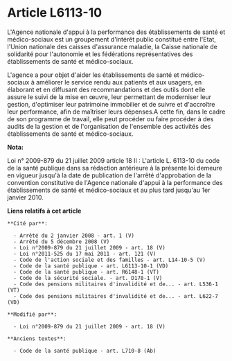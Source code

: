 # Article L6113-10

L'Agence nationale d'appui à la performance des établissements de santé et médico-sociaux est un groupement d'intérêt public
constitué entre l'Etat, l'Union nationale des caisses d'assurance maladie, la Caisse nationale de solidarité pour l'autonomie
et les fédérations représentatives des établissements de santé et médico-sociaux. 

L'agence a pour objet d'aider les établissements de santé et médico-sociaux à améliorer le service rendu aux patients et aux
usagers, en élaborant et en diffusant des recommandations et des outils dont elle assure le suivi de la mise en œuvre, leur
permettant de moderniser leur gestion, d'optimiser leur patrimoine immobilier et de suivre et d'accroître leur performance,
afin de maîtriser leurs dépenses.A cette fin, dans le cadre de son programme de travail, elle peut procéder ou faire procéder
à des audits de la gestion et de l'organisation de l'ensemble des activités des établissements de santé et médico-sociaux.

**Nota:**

Loi n° 2009-879 du 21 juillet 2009 article 18 II : L'article L. 6113-10 du code de la santé publique dans sa rédaction
antérieure à la présente loi demeure en vigueur jusqu'à la date de publication de l'arrêté d'approbation de la convention
constitutive de l'Agence nationale d'appui à la performance des établissements de santé et médico-sociaux et au plus tard
jusqu'au 1er janvier 2010.

**Liens relatifs à cet article**

	**Cité par**:

	  - Arrêté du 2 janvier 2008 - art. 1 (V)
	  - Arrêté du 5 décembre 2008 (V)
	  - Loi n°2009-879 du 21 juillet 2009 - art. 18 (V)
	  - Loi n°2011-525 du 17 mai 2011 - art. 121 (V)
	  - Code de l'action sociale et des familles - art. L14-10-5 (V)
	  - Code de la santé publique - art. L6113-10-1 (VD)
	  - Code de la santé publique - art. R6148-1 (VT)
	  - Code de la sécurité sociale. - art. D178-1 (V)
	  - Code des pensions militaires d'invalidité et de... - art. L536-1 (VT)
	  - Code des pensions militaires d'invalidité et de... - art. L622-7 (VD)

	**Modifié par**:

	  - Loi n°2009-879 du 21 juillet 2009 - art. 18 (V)

	**Anciens textes**:

	  - Code de la santé publique - art. L710-8 (Ab)
